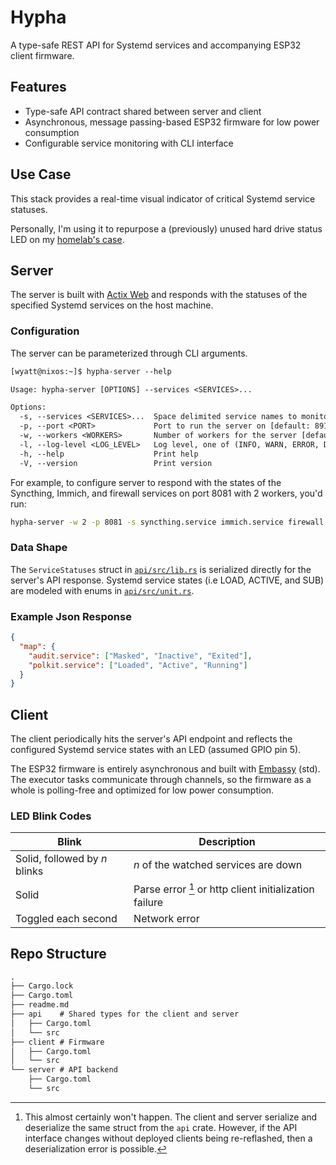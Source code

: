 # Hypha

A type-safe REST API for Systemd services and accompanying ESP32 client
firmware.

## Features

- Type-safe API contract shared between server and client
- Asynchronous, message passing-based ESP32 firmware for low power consumption
- Configurable service monitoring with CLI interface

## Use Case

This stack provides a real-time visual indicator of critical Systemd service
statuses.

Personally, I'm using it to repurpose a (previously) unused hard drive status
LED on my [homelab's case](https://www.amazon.com/dp/B0CH3JXKZF).

## Server

The server is built with [Actix Web](https://actix.rs/) and responds with the
statuses of the specified Systemd services on the host machine.

### Configuration

The server can be parameterized through CLI arguments.

```txt
[wyatt@nixos:~]$ hypha-server --help

Usage: hypha-server [OPTIONS] --services <SERVICES>...

Options:
  -s, --services <SERVICES>...  Space delimited service names to monitor
  -p, --port <PORT>             Port to run the server on [default: 8910]
  -w, --workers <WORKERS>       Number of workers for the server [default: 1]
  -l, --log-level <LOG_LEVEL>   Log level, one of (INFO, WARN, ERROR, DEBUG, TRACE)
  -h, --help                    Print help
  -V, --version                 Print version
```

For example, to configure server to respond with the states of the Syncthing,
Immich, and firewall services on port 8081 with 2 workers, you'd run:

```sh
hypha-server -w 2 -p 8081 -s syncthing.service immich.service firewall.service
```

### Data Shape

The `ServiceStatuses` struct in
[`api/src/lib.rs`](https://github.com/wyatt-avilla/hypha/blob/main/api/src/lib.rs)
is serialized directly for the server's API response. Systemd service states
(i.e LOAD, ACTIVE, and SUB) are modeled with enums in
[`api/src/unit.rs`](https://github.com/wyatt-avilla/hypha/blob/main/api/src/unit.rs).

### Example Json Response

```json
{
  "map": {
    "audit.service": ["Masked", "Inactive", "Exited"],
    "polkit.service": ["Loaded", "Active", "Running"]
  }
}
```

## Client

The client periodically hits the server's API endpoint and reflects the
configured Systemd service states with an LED (assumed GPIO pin 5).

The ESP32 firmware is entirely asynchronous and built with
[Embassy](https://embassy.dev/) (std). The executor tasks communicate through
channels, so the firmware as a whole is polling-free and optimized for low power
consumption.

### LED Blink Codes

| Blink                         | Description                                            |
| ----------------------------- | ------------------------------------------------------ |
| Solid, followed by $n$ blinks | $n$ of the watched services are down                   |
| Solid                         | Parse error [^1] or http client initialization failure |
| Toggled each second           | Network error                                          |

## Repo Structure

```txt
.
├── Cargo.lock
├── Cargo.toml
├── readme.md
├── api    # Shared types for the client and server
│   ├── Cargo.toml
│   └── src
├── client # Firmware
│   ├── Cargo.toml
│   └── src
└── server # API backend
    ├── Cargo.toml
    └── src
```

[^1]:
    This almost certainly won't happen. The client and server serialize and
    deserialize the same struct from the `api` crate. However, if the API
    interface changes without deployed clients being re-reflashed, then a
    deserialization error is possible.

